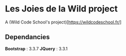 # Les Joies de la Wild project #

A (Wild Code School's project)[https://wildcodeschool.fr/]

## Dependancies ##
**Bootstrap** : 3.3.7
**JQuery** : 3.3.1

